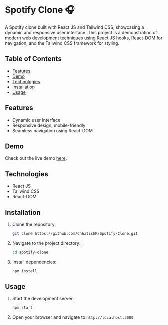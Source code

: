 # Spotify Clone 🎧

A Spotify clone built with React JS and Tailwind CSS, showcasing a dynamic and responsive user interface. This project is a demonstration of modern web development techniques using React JS hooks, React-DOM for navigation, and the Tailwind CSS framework for styling.

## Table of Contents

- [Features](#features)
- [Demo](#demo)
- [Technologies](#technologies)
- [Installation](#installation)
- [Usage](#usage)

## Features

- Dynamic user interface
- Responsive design, mobile-friendly
- Seamless navigation using React-DOM

## Demo

Check out the live demo [here](http://projects-spotify.vercel.app).

## Technologies

- React JS
- Tailwind CSS
- React-DOM

## Installation

1. Clone the repository:
    ```sh
    git clone https://github.com/ChhatishK/Spotify-Clone.git
    ```
2. Navigate to the project directory:
    ```sh
    cd spotify-clone
    ```
3. Install dependencies:
    ```sh
    npm install
    ```

## Usage

1. Start the development server:
    ```sh
    npm start
    ```
2. Open your browser and navigate to `http://localhost:3000`.


